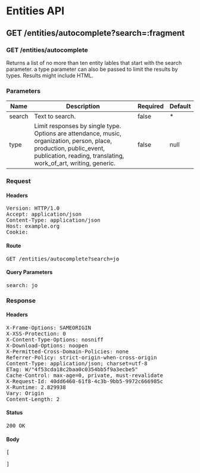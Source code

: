 # Entities API



## GET /entities/autocomplete?search=:fragment

### GET /entities/autocomplete

Returns a list of no more than ten entity lables that start with the search parameter.
                    a type parameter can also be passed to limit the results by types. Results might include HTML.

### Parameters

| Name | Description | Required | Default |
|------|-------------|----------|---------|
| search | Text to search. | false | *
| type | Limit responses by single type. Options are attendance, music, organization, person, place, production, public_event, publication, reading, translating, work_of_art, writing, generic. | false | null

### Request

#### Headers

<pre>Version: HTTP/1.0
Accept: application/json
Content-Type: application/json
Host: example.org
Cookie: </pre>

#### Route

<pre>GET /entities/autocomplete?search=jo</pre>

#### Query Parameters

<pre>search: jo</pre>

### Response

#### Headers

<pre>X-Frame-Options: SAMEORIGIN
X-XSS-Protection: 0
X-Content-Type-Options: nosniff
X-Download-Options: noopen
X-Permitted-Cross-Domain-Policies: none
Referrer-Policy: strict-origin-when-cross-origin
Content-Type: application/json; charset=utf-8
ETag: W/&quot;4f53cda18c2baa0c0354bb5f9a3ecbe5&quot;
Cache-Control: max-age=0, private, must-revalidate
X-Request-Id: 40dd6460-61f8-4c3b-9bb5-9972c666985c
X-Runtime: 2.829938
Vary: Origin
Content-Length: 2</pre>

#### Status

<pre>200 OK</pre>

#### Body

<pre>[

]</pre>

